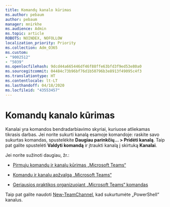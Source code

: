 ```yaml
---
title: Komandų kanalo kūrimas
ms.author: pebaum
author: pebaum
manager: mnirkhe
ms.audience: Admin
ms.topic: article
ROBOTS: NOINDEX, NOFOLLOW
localization_priority: Priority
ms.collection: Adm_O365
ms.custom:
- "9002512"
- "5039"
ms.openlocfilehash: 9dcd44a665446df46f88ffe63bfd3f9ed53e80a0
ms.sourcegitcommit: 04484c73b96bf76d1b50796b3e8913f49095c4f3
ms.translationtype: HT
ms.contentlocale: lt-LT
ms.lasthandoff: 04/18/2020
ms.locfileid: "43553457"
---
```

# <a name="create-a-teams-channel"></a>Komandų kanalo kūrimas

Kanalai yra komandos bendradarbiavimo skyriai, kuriuose atliekamas tikrasis darbas. Jei norite sukurti kanalą esamoje komandoje: raskite savo sukurtas komandas, spustelėkite **Daugiau parinkčių... > Pridėti kanalą**. Taip pat galite spustelėti **Valdyti komandą** ir įtraukti kanalą į skirtuką **Kanalai**.

Jei norite sužinoti daugiau, žr.:

- [Pirmųjų komandų ir kanalų kūrimas „Microsoft Teams“](https://docs.microsoft.com/MicrosoftTeams/get-started-with-teams-create-your-first-teams-and-channels)

- [Komandų ir kanalų apžvalga „Microsoft Teams“](https://docs.microsoft.com/microsoftteams/teams-channels-overview)

- [Geriausios praktikos organizuojant „Microsoft Teams“ komandas](https://docs.microsoft.com/MicrosoftTeams/best-practices-organizing)

Taip pat galite naudoti [New-TeamChannel](https://docs.microsoft.com/powershell/module/teams/new-teamchannel?view=teams-ps), kad sukurtumėte „PowerShell“ kanalus. 
